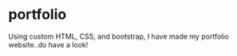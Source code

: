 # portfolio
Using custom HTML, CSS, and bootstrap, I have made my portfolio website..do have a look!
